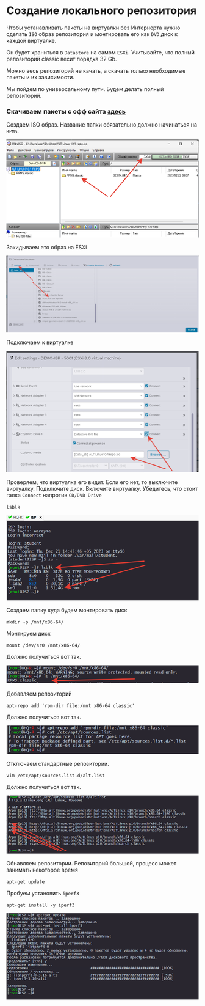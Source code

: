 # Создание локального репозитория

Чтобы устанавливать пакеты на виртуалки без Интернерта нужно сделать `ISO` образ репозитория и монтировать его как `DVD` диск к каждой виртуалке.

Он будет храниться в `Datastore` на самом `ESXi`. Учитывайте, что полный репозиторий classic весит порядка 32 Gb.

Можно весь репозиторий не качать, а скачать только необходимые пакеты и их зависимости.

Мы пойдем по универсальному пути. Будем делать полный репозиторий.

### Скачиваем пакеты с офф сайта [здесь](http://ftp.altlinux.org/pub/distributions/ALTLinux/p10/branch/x86_64/RPMS.classic/)

Создаем ISO образ. Название папки обязательно должно начинаться на `RPMS`.

<p align="center">
  <img src="./pic1.png">
</p>

Закидываем это образ на ESXi

<p align="center">
  <img src="./pic2.png">
</p>

Подключаем к виртуалке

<p align="center">
  <img src="./pic3.png">
</p>

Проверяем, что виртуалка его видит. Если его нет, то выключите виртуалку. Подключите диск. Включите виртуалку. Убедитесь, что стоит галка `Connect` напротив `CD/DVD Drive`

```
lsblk
```

<p align="center">
  <img src="./pic4.png">
</p>

Создаем папку куда будем монтировать диск

```
mkdir -p /mnt/x86-64/
```

Монтируем диск

```
mount /dev/sr0 /mnt/x86-64/
```

Должно получиться вот так.

<p align="center">
  <img src="./pic6.png">
</p>

Добавляем репозиторий

```
apt-repo add 'rpm-dir file:/mnt x86-64 classic'
```

Должно получиться вот так.

<p align="center">
  <img src="./pic7.png">
</p>

Отключаем стандартные репозитории.

```
vim /etc/apt/sources.list.d/alt.list
```

Должно получиться вот так.

<p align="center">
  <img src="./pic5.png">
</p>

Обнавляем репозитории. Репозиторий большой, процесс может занимать некоторое время

```
apt-get update
```

Пробуем установить `iperf3`

```
apt-get install -y iperf3
```

<p align="center">
  <img src="./pic8.png">
</p>